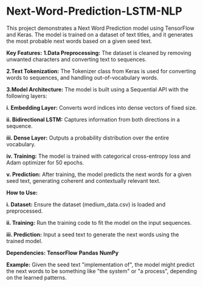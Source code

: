 # Next-Word-Prediction-LSTM-NLP

This project demonstrates a Next Word Prediction model using TensorFlow and Keras. The model is trained on a dataset of text titles, and it generates the most probable next words based on a given seed text.

**Key Features:**
 **1.Data Preprocessing:** The dataset is cleaned by removing unwanted characters and converting text to sequences.

**2.Text Tokenization:** The Tokenizer class from Keras is used for converting words to sequences, and handling out-of-vocabulary words.


**3.Model Architecture:** The model is built using a Sequential API with the following layers:

  **i. Embedding Layer:** Converts word indices into dense vectors of fixed size.
    
  **ii. Bidirectional LSTM:** Captures information from both directions in a sequence.
    
  **iii. Dense Layer:** Outputs a probability distribution over the entire vocabulary.
    
  **iv. Training:** The model is trained with categorical cross-entropy loss and Adam optimizer for 50 epochs.
    
  **v. Prediction:** After training, the model predicts the next words for a given seed text, generating coherent and contextually relevant text.

**How to Use:**

   **i. Dataset:** Ensure the dataset (medium_data.csv) is loaded and preprocessed.
    
   **ii. Training:** Run the training code to fit the model on the input sequences.
   
   **iii. Prediction:** Input a seed text to generate the next words using the trained model.
     
**Dependencies:**
    **TensorFlow**
    **Pandas**
    **NumPy**
     
**Example:**
Given the seed text "implementation of", the model might predict the next words to be something like "the system" or "a process", depending on the learned patterns.
